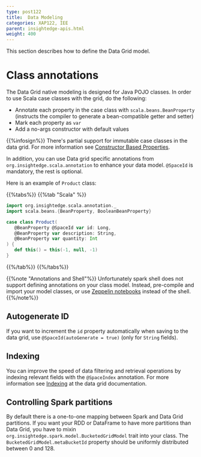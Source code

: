 ```yaml
---
type: post122
title:  Data Modeling
categories: XAP122, IEE
parent: insightedge-apis.html
weight: 400
---
```


This section describes how to define the Data Grid model.


# Class annotations

The Data Grid native modeling is designed for  Java POJO classes. In order to use Scala case classes with the grid, do the following:

* Annotate each property in the case class with `scala.beans.BeanProperty` (instructs the compiler to generate a bean-compatible getter and setter)
* Mark each property as `var`
* Add a no-args constructor with default values

{{%infosign%}} There's partial support for immutable case classes in the data grid. For more information see [Constructor Based Properties](https://docs.gigaspaces.com/xap/12.1/dev-java/scala-constructor-based-properties.html).

In addition, you can use Data grid specific annotations from `org.insightedge.scala.annotation` to enhance your data model. `@SpaceId` is mandatory, the rest is optional.

Here is an example of `Product` class:

{{%tabs%}}
{{%tab "Scala" %}}
```scala
import org.insightedge.scala.annotation._
import scala.beans.{BeanProperty, BooleanBeanProperty}

case class Product(
   @BeanProperty @SpaceId var id: Long,
   @BeanProperty var description: String,
   @BeanProperty var quantity: Int
) {
   def this() = this(-1, null, -1)
}
```
{{%/tab%}}
{{%/tabs%}}

{{%note "Annotations and Shell"%}}
Unfortunately spark shell does not support defining annotations on your class model. Instead, pre-compile and import your model classes, or use [Zeppelin notebooks](notebook.html) instead of the shell.
{{%/note%}}

## Autogenerate ID

If you want to increment the `id` property automatically when saving to the data grid, use `@SpaceId(autoGenerate = true)` (only for `String` fields).

## Indexing

You can improve the speed of data filtering and retrieval operations by indexing relevant fields with the `@SpaceIndex` annotation. For more information see [Indexing](https://docs.gigaspaces.com/xap/12.1/dev-java/indexing-overview.html) at the data grid documentation.

## Controlling Spark partitions

By default there is a one-to-one mapping between Spark and Data Grid partitions. If you want your RDD or DataFrame to have more partitions than Data Grid, you have to mixin `org.insightedge.spark.model.BucketedGridModel` trait into your class.
The `BucketedGridModel.metaBucketId` property should be uniformly distributed between 0 and 128.
